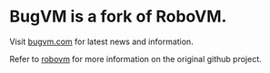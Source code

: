 # BugVM is a fork of RoboVM.

Visit [bugvm.com](http://bugvm.com) for latest news and information.

Refer to [robovm](https://github.com/robovm/robovm) for more information on the original github project.
